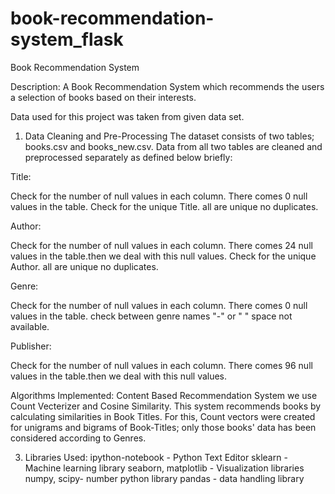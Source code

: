 # book-recommendation-system_flask
Book Recommendation System

Description:
A Book Recommendation System which recommends the users a selection of books based on their interests.

Data used for this project was taken from given data set.

1. Data Cleaning and Pre-Processing
The dataset consists of two tables; books.csv and books_new.csv. Data from all two tables are cleaned and preprocessed separately as defined below briefly:

Title:

Check for the number of null values in each column. There comes 0 null values in the table.
Check for the unique Title. all are unique no duplicates.

Author:

Check for the number of null values in each column. There comes 24 null values in the table.then we deal with this null values.
Check for the unique Author. all are unique no duplicates.

Genre:

Check for the number of null values in each column. There comes 0 null values in the table.
check between genre names "-" or " " space not available.

Publisher:

Check for the number of null values in each column. There comes 96 null values in the table.then we deal with this null values.

Algorithms Implemented:
Content Based Recommendation System
we use Count Vecterizer and Cosine Similarity.
This system recommends books by calculating similarities in Book Titles. For this, Count vectors were created for unigrams and bigrams of Book-Titles; only those books' data has been considered according to Genres.

3. Libraries Used:
ipython-notebook - Python Text Editor
sklearn - Machine learning library
seaborn, matplotlib - Visualization libraries
numpy, scipy- number python library
pandas - data handling library
